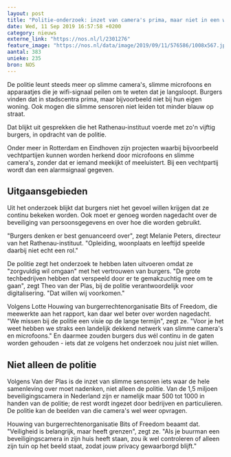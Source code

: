 ```yaml
---
layout: post
title: "Politie-onderzoek: inzet van camera's prima, maar niet in een woonstraat"
date: Wed, 11 Sep 2019 16:57:58 +0200
category: nieuws
externe_link: "https://nos.nl/l/2301276"
feature_image: "https://nos.nl/data/image/2019/09/11/576586/1008x567.jpg"
aantal: 383
unieke: 235
bron: NOS
---
```


<p>De politie leunt steeds meer op slimme camera's, slimme microfoons en apparaatjes die je wifi-signaal peilen om te weten dat je langsloopt. Burgers vinden dat in stadscentra prima, maar bijvoorbeeld niet bij hun eigen woning. Ook mogen die slimme sensoren niet leiden tot minder blauw op straat.</p>
<p>Dat blijkt uit gesprekken die het Rathenau-instituut voerde met zo'n vijftig burgers, in opdracht van de politie.</p>
<p>Onder meer in Rotterdam en Eindhoven zijn projecten waarbij bijvoorbeeld vechtpartijen kunnen worden herkend door microfoons en slimme camera's, zonder dat er iemand meekijkt of meeluistert. Bij een vechtpartij wordt dan een alarmsignaal gegeven. </p>
<h2>Uitgaansgebieden</h2>
<p>Uit het onderzoek blijkt dat burgers niet het gevoel willen krijgen dat ze continu bekeken worden. Ook moet er genoeg worden nagedacht over de beveiliging van persoonsgegevens en over hoe die worden gebruikt.</p>
<p>"Burgers denken er best genuanceerd over", zegt Melanie Peters, directeur van het Rathenau-instituut. "Opleiding, woonplaats en leeftijd speelde daarbij niet echt een rol."</p>
<p>De politie zegt het onderzoek te hebben laten uitvoeren omdat ze "zorgvuldig wil omgaan" met het vertrouwen van burgers. "De grote techbedrijven hebben dat verspeeld door er te gemakzuchtig mee om te gaan", zegt Theo van der Plas, bij de politie verantwoordelijk voor digitalisering. "Dat willen wij voorkomen."</p>
<p>Volgens Lotte Houwing van burgerrechtenorganisatie Bits of Freedom, die meewerkte aan het rapport, kan daar wel beter over worden nagedacht. "We missen bij de politie een visie op de lange termijn", zegt ze. "Voor je het weet hebben we straks een landelijk dekkend netwerk van slimme camera's en microfoons." En daarmee zouden burgers dus wél continu in de gaten worden gehouden - iets dat ze volgens het onderzoek nou juist niet willen.</p>
<h2>Niet alleen de politie</h2>
<p>Volgens Van der Plas is de inzet van slimme sensoren iets waar de hele samenleving over moet nadenken, niet alleen de politie. Van de 1,5 miljoen beveiligingscamera in Nederland zijn er namelijk maar 500 tot 1000 in handen van de politie; de rest wordt ingezet door bedrijven en particulieren. De politie kan de beelden van die camera's wel weer opvragen.</p>
<p>Houwing van burgerrechtenorganisatie Bits of Freedom beaamt dat. "Veiligheid is belangrijk, maar heeft grenzen", zegt ze. "Als je buurman een beveiligingscamera in zijn huis heeft staan, zou ik wel controleren of alleen zijn tuin op het beeld staat, zodat jouw privacy gewaarborgd blijft."</p>
